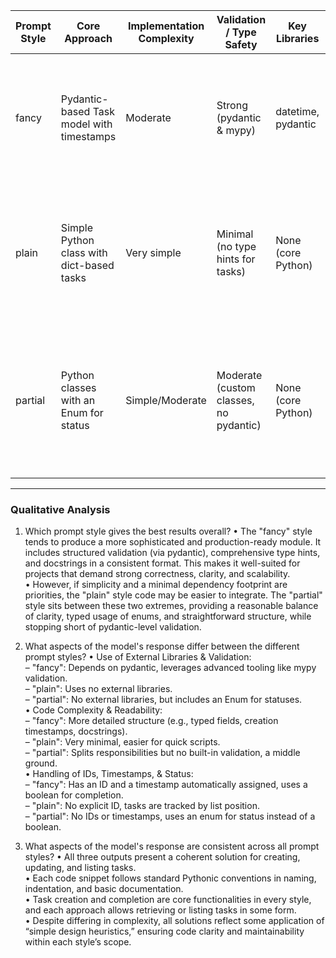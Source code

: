 | Prompt Style | Core Approach                              | Implementation Complexity | Validation / Type Safety            | Key Libraries       | Strengths                                                                                                                       | Weaknesses                                                                                                                      |
|-------------|--------------------------------------------|---------------------------|-------------------------------------|---------------------|----------------------------------------------------------------------------------------------------------------------------------|---------------------------------------------------------------------------------------------------------------------------------|
| fancy       | Pydantic-based Task model with timestamps  | Moderate                 | Strong (pydantic & mypy)            | datetime, pydantic | Provides robust data model, built-in validation, uses auto-generated timestamps, thorough docstrings and typed class fields.    | Requires extra library (pydantic), slightly more verbose, may be overkill for simpler use cases.                                |
| plain       | Simple Python class with dict-based tasks  | Very simple              | Minimal (no type hints for tasks)   | None (core Python)  | Lightweight, easy to read, minimal external dependencies, straightforward usage to manage tasks in a list.                      | Less type safety, no validation mechanism, uses print statements for listing tasks, not as flexible for expansions or testing.  |
| partial     | Python classes with an Enum for status     | Simple/Moderate          | Moderate (custom classes, no pydantic) | None (core Python)  | Clean separation of concerns (Task vs. TaskManager), flexible status management using enums, straightforward for expansions/test. | No built-in validation like pydantic, tasks identified only by references (no IDs), potential for growth but needs more scaffolding. |

---

### Qualitative Analysis

1. Which prompt style gives the best results overall?
   • The "fancy" style tends to produce a more sophisticated and production-ready module. It includes structured validation (via pydantic), comprehensive type hints, and docstrings in a consistent format. This makes it well-suited for projects that demand strong correctness, clarity, and scalability.  
   • However, if simplicity and a minimal dependency footprint are priorities, the "plain" style code may be easier to integrate. The "partial" style sits between these two extremes, providing a reasonable balance of clarity, typed usage of enums, and straightforward structure, while stopping short of pydantic-level validation.

2. What aspects of the model's response differ between the different prompt styles?
   • Use of External Libraries & Validation:  
     – "fancy": Depends on pydantic, leverages advanced tooling like mypy validation.  
     – "plain": Uses no external libraries.  
     – "partial": No external libraries, but includes an Enum for statuses.  
   • Code Complexity & Readability:  
     – "fancy": More detailed structure (e.g., typed fields, creation timestamps, docstrings).  
     – "plain": Very minimal, easier for quick scripts.  
     – "partial": Splits responsibilities but no built-in validation, a middle ground.  
   • Handling of IDs, Timestamps, & Status:  
     – "fancy": Has an ID and a timestamp automatically assigned, uses a boolean for completion.  
     – "plain": No explicit ID, tasks are tracked by list position.  
     – "partial": No IDs or timestamps, uses an enum for status instead of a boolean.  

3. What aspects of the model's response are consistent across all prompt styles?
   • All three outputs present a coherent solution for creating, updating, and listing tasks.  
   • Each code snippet follows standard Pythonic conventions in naming, indentation, and basic documentation.  
   • Task creation and completion are core functionalities in every style, and each approach allows retrieving or listing tasks in some form.  
   • Despite differing in complexity, all solutions reflect some application of “simple design heuristics,” ensuring code clarity and maintainability within each style’s scope.